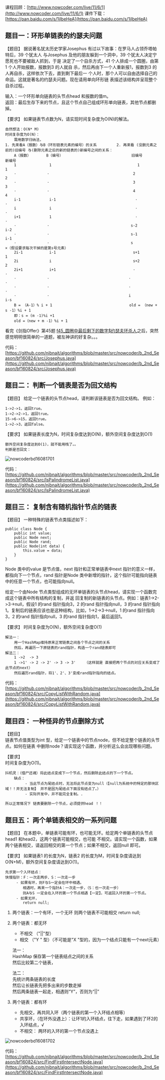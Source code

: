 课程回顾：[http://www.nowcoder.com/live/11/6/1](http://www.nowcoder.com/live/11/6/1)
课件下载：[https://pan.baidu.com/s/1jIbeHeA](https://pan.baidu.com/s/1jIbeHeA)


## 题目一：环形单链表的约瑟夫问题
【题目】
据说著名犹太历史学家Josephus 有过以下故事：在罗马人占领乔塔帕特后，39 个犹太人
与Josephus 及他的朋友躲到一个洞中，39 个犹太人决定宁愿死也不要被敌人抓到，于是
决定了一个自杀方式，41 个人排成一个圆圈，由第1 个人开始报数，报数到3 的人就自
杀，然后再由下一个人重新报1，报数到3 的人再自杀，这样依次下去，直到剩下最后一
个人时，那个人可以自由选择自己的命运。这就是著名的约瑟夫问题。现在请用单向环形链
表描述该结构并呈现整个自杀过程。

输入：一个环形单向链表的头节点head 和报数的值m。  
返回：最后生存下来的节点，且这个节点自己组成环形单向链表，其他节点都删掉。

【要求】
如果链表节点数为N，请实现时间复杂度为O(N)的解法。

    自然想法：O(N* M)
    时间复杂度为O(N)：
        需用数学归纳法，
    1. 先来看A（报数）与B（环形链表元素的编号）的关系         2. 再来看 (没删元素之前的)旧编号 与(删除元素之后的新的链表的)新编号之间的关系：
        A（报数）       B（编号）                               旧编号         新编号
        1               1                                       1               1   
        ·              ·                                      2               2
        ·              ·                                      3               3
        ·              ·                                      4               4
        i-1             i-1                                    ·              ·
        i               i                                      ·              ·
        i+1             1                                      ·              ·
        ·              ·                                     s-2             i-2
        ·              ·                                     s-1             i-1
        ·              ·                                     s               ×（假设要求每次干掉的是第s号元素）
        2i-1            i-1                                   s+1             1
        2i              i                                     s+2             2
        2i+1            i+1                                   ·              ·
        ·              ·                                    ·              ·
        ·              ·                                    ·              ·  
        ·              ·                                    i               i-s
        B = （A-1）% i + 1                                   old = （new + s -1）%i + 1
        即：s = (m -1)%i +1
        old =（new + m -1）%i + 1   
         
         
看完《剑指Offer》第45题 [f45_圆圈中最后剩下的数字$约瑟夫环杀人]()之后，突然感觉明明很简单的一道题，被左神讲的好复杂。。。
    
代码：[https://github.com/nibnait/algorithms/blob/master/src/nowcoder/b_2nd_Season/bf160824/src/Josephus.java](https://github.com/nibnait/algorithms/blob/master/src/nowcoder/b_2nd_Season/bf160824/src/Josephus.java)
        
## 题目二： 判断一个链表是否为回文结构
【题目】
给定一个链表的头节点head，请判断该链表是否为回文结构。
例如：

    1->2->1，返回true。
    1->2->2->1，返回true。
    15->6->15，返回true。
    1->2->3，返回false。
【要求】
如果链表长度为N，时间复杂度达到O(N)，额外空间复杂度达到O(1)

    额外空间复杂度达到O(1)，就不能用栈了。。
    判断是否回文：
![nowcoderbd16081701](https://raw.githubusercontent.com/nibnait/algorithms/master/src/nowcoder/common/imgs/nowcoderbd16081701.png)
        
        
代码：[https://github.com/nibnait/algorithms/blob/master/src/nowcoder/b_2nd_Season/bf160824/src/IsPalindromeList.java](https://github.com/nibnait/algorithms/blob/master/src/nowcoder/b_2nd_Season/bf160824/src/IsPalindromeList.java)


## 题目三： 复制含有随机指针节点的链表
【题目】
一种特殊的链表节点类描述如下：

    public class Node {
        public int value;
        public Node next;
        public Node rand;
        public Node(int data) {
            this.value = data;
        }
    }
Node 类中的value 是节点值，next 指针和正常单链表中next 指针的意义一样，都指向下一个节点，rand 指针是Node
类中新增的指针，这个指针可能指向链表中的任意一个节点，也可能指向null。

给定一个由Node 节点类型组成的无环单链表的头节点head，请实现一个函数完成这个链表中所有结构的复制，并返
回复制的新链表的头节点。例如：链表1->2->3->null，假设1 的rand 指针指向3，2 的rand 指针指向null，3
的rand 指针指向1。复制后的链表应该也是这种结构，比如，1->2->3->null，1 的rand 指针指向3，2 的rand
指针指向null，3 的rand 指针指向1，最后返回1。

【要求】
时间复杂度为O(N)，额外空间复杂度O(1)

    解法一：
        用一个HashMap维持原来正常链表之间各个节点之间的关系
        然后，再遍历一下原链表的rand指针，构造一个rand链表即可
    解法二：
        1 ->2  -> 3
        1 ->1' -> 2 -> 2' -> 3 -> 3'    （这样就是 直接把两个节点的对应关系变成了此节点的next）
        然后遍历rand指针，将1'、2'、3'变成rand指针指向的结点。

代码：[https://github.com/nibnait/algorithms/blob/master/src/nowcoder/b_2nd_Season/bf160824/src/CopyListWithRandom.java](https://github.com/nibnait/algorithms/blob/master/src/nowcoder/b_2nd_Season/bf160824/src/CopyListWithRandom.java)

## 题目四： 一种怪异的节点删除方式
【题目】  
链表节点值类型为int 型，给定一个链表中的节点node，但不给定整个链表的头节点。如何在链表
中删除node？请实现这个函数，并分析这么会出现哪些问题。

【要求】  
时间复杂度为O(1)。

    抖机灵：（借尸还魂）将此结点变成下一个节点，然后删除此结点的下一个节点。
        缺点：
             - 当此节点为尾结点时，无法将此节点变为null（【null为系统中的特定的那块区域！！并无法复制】 并不是因为尾结点下面没有结点了。）
             - 实际开发中，并不能完全复制。.

    所以正常情况下 链表要删除一个节点，必须提供head ！！
    
    


## 题目五： 两个单链表相交的一系列问题
【题目】
在本题中，单链表可能有环，也可能无环。给定两个单链表的头节点head1 和head2，这两个链表可能相交，也可能
不相交。请实现一个函数，如果两个链表相交，请返回相交的第一个节点；如果不相交，返回null 即可。

【要求】
如果链表1 的长度为N，链表2 的长度为M，时间复杂度请达到O(N+M)，额外空间复杂度请达到O(1)。

    先求第一个入环结点：
    快慢指针：F：一次走两步、S：一次走一步
         - 如果有环，则F与S一定会在环中相遇。
            相遇时，再来一个指针A：一次走一步，（S：也一次走一步）
            则A与S 一定会在入环的第一个节点相遇【一定】，可返回入环的第一个节点。
         - 如果无环，
            return null;
                
1. 两个链表：一个有环，一个无环
    则两个链表不可能相交
    return null;
    
2. 两个链表：都无环
     - 不相交 （"||"型）
     - 相交   （"Y " 型）（不可能是"X "型的，因为一个结点只能有一个next元素）
     
    法一：  
        HashMap 保存第一个链表结点之间的关系  
        然后比较第二个链表，
        
    法二：  
        先统计两条链表的长度  
        然后让长链表先把多出来的步数走掉  
        然后两条链表一起走，相遇则“Y”，否则为“||”  

3. 两个链表：都有环
     - 先相交，再共同入环（两个链表的第一个入环结点相等）
     - 共享环，（在环外没遇上）：让环1的入环结点，往下走，如果遇到了环2的入环结点，√
     - 不相交： 两环的入环的第一个节点没遇上 

![nowcoderbd16081702](https://raw.githubusercontent.com/nibnait/algorithms/master/src/nowcoder/common/imgs/nowcoderbd16081702.png)        

    
代码：[https://github.com/nibnait/algorithms/blob/master/src/nowcoder/b_2nd_Season/bf160824/src/FindFirstIntersectNode.java](https://github.com/nibnait/algorithms/blob/master/src/nowcoder/b_2nd_Season/bf160824/src/FindFirstIntersectNode.java)